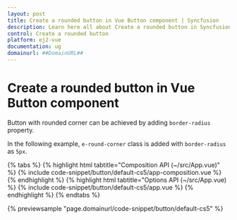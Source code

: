 ```yaml
---
layout: post
title: Create a rounded button in Vue Button component | Syncfusion
description: Learn here all about Create a rounded button in Syncfusion Vue Button component of Syncfusion Essential JS 2 and more.
control: Create a rounded button 
platform: ej2-vue
documentation: ug
domainurl: ##DomainURL##
---
```


# Create a rounded button in Vue Button component

Button with rounded corner can be achieved by adding `border-radius` property.

In the following example, `e-round-corner` class is added with `border-radius` as `5px`.

{% tabs %}
{% highlight html tabtitle="Composition API (~/src/App.vue)" %}
{% include code-snippet/button/default-cs5/app-composition.vue %}
{% endhighlight %}
{% highlight html tabtitle="Options API (~/src/App.vue) %}
{% include code-snippet/button/default-cs5/app.vue %}
{% endhighlight %}
{% endtabs %}
        
{% previewsample "page.domainurl/code-snippet/button/default-cs5" %}
